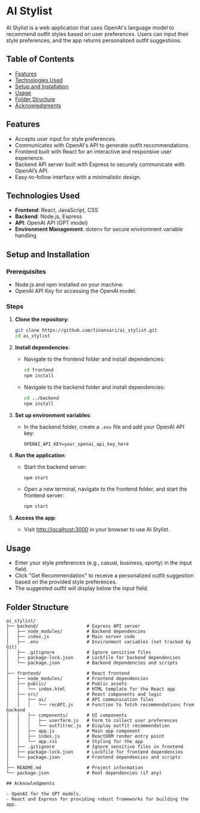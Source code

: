 # AI Stylist

AI Stylist is a web application that uses OpenAI's language model to recommend outfit styles based on user preferences. Users can input their style preferences, and the app returns personalized outfit suggestions.

## Table of Contents

- [Features](#features)
- [Technologies Used](#technologies-used)
- [Setup and Installation](#setup-and-installation)
- [Usage](#usage)
- [Folder Structure](#folder-structure)
- [Acknowledgments](#acknowledgments)

## Features

- Accepts user input for style preferences.
- Communicates with OpenAI's API to generate outfit recommendations.
- Frontend built with React for an interactive and responsive user experience.
- Backend API server built with Express to securely communicate with OpenAI’s API.
- Easy-to-follow interface with a minimalistic design.

## Technologies Used

- **Frontend**: React, JavaScript, CSS
- **Backend**: Node.js, Express
- **API**: OpenAI API (GPT model)
- **Environment Management**: dotenv for secure environment variable handling

## Setup and Installation

### Prerequisites

- Node.js and npm installed on your machine.
- OpenAI API Key for accessing the OpenAI model.

### Steps

1. **Clone the repository**:
    ```bash
    git clone https://github.com/tinansari/ai_stylist.git
    cd ai_stylist
    ```

2. **Install dependencies**:

    - Navigate to the frontend folder and install dependencies:
      ```bash
      cd frontend
      npm install
      ```

    - Navigate to the backend folder and install dependencies:
      ```bash
      cd ../backend
      npm install
      ```

3. **Set up environment variables**:

    - In the backend folder, create a `.env` file and add your OpenAI API key:
      ```plaintext
      OPENAI_API_KEY=your_openai_api_key_here
      ```

4. **Run the application**:

    - Start the backend server:
      ```bash
      npm start
      ```

    - Open a new terminal, navigate to the frontend folder, and start the frontend server:
      ```bash
      npm start
      ```

5. **Access the app**:

    - Visit [http://localhost:3000](http://localhost:3000) in your browser to use AI Stylist.

## Usage

- Enter your style preferences (e.g., casual, business, sporty) in the input field.
- Click "Get Recommendation" to receive a personalized outfit suggestion based on the provided style preferences.
- The suggested outfit will display below the input field.

## Folder Structure

```plaintext
ai_stylist/
├── backend/                  # Express API server
│   ├── node_modules/         # Backend dependencies
│   ├── index.js              # Main server code
│   ├── .env                  # Environment variables (not tracked by Git)
│   ├── .gitignore            # Ignore sensitive files
│   ├── package-lock.json     # Lockfile for backend dependencies
│   └── package.json          # Backend dependencies and scripts
│
├── frontend/                 # React frontend
│   ├── node_modules/         # Frontend dependencies
│   ├── public/               # Public assets
│   │   └── index.html        # HTML template for the React app
│   ├── src/                  # React components and logic
│   │   ├── ai/               # API communication files
│   │   │   └── recAPI.js     # Function to fetch recommendations from backend
│   │   ├── components/       # UI components
│   │   │   ├── userform.js   # Form to collect user preferences
│   │   │   └── outfitrec.js  # Display outfit recommendation
│   │   ├── app.js            # Main app component
│   │   ├── index.js          # ReactDOM render entry point
│   │   └── app.css           # Styling for the app
│   ├── .gitignore            # Ignore sensitive files in frontend
│   ├── package-lock.json     # Lockfile for frontend dependencies
│   └── package.json          # Frontend dependencies and scripts
│
├── README.md                 # Project information
└── package.json              # Root dependencies (if any)

## Acknowledgments

- OpenAI for the GPT models.
- React and Express for providing robust frameworks for building the app.
